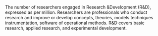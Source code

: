 The number of researchers engaged in Research &Development (R&D), expressed as per million. Researchers are professionals who conduct research and improve or develop concepts, theories, models techniques instrumentation, software of operational methods. R&D covers basic research, applied research, and experimental development.